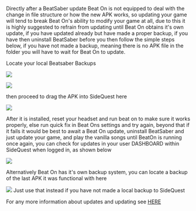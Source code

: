 Directly after a BeatSaber update Beat On is not equipped to deal with the change in file structure or how the new APK works, so updating your game will tend to break Beat On's ability to modify your game at all, due to this it is highly suggested to refrain from updating until Beat On obtains it's own update, if you have updated already but have made a proper backup, if you have then uninstall BeatSaber before you then follow the simple steps below, if you have not made a backup, meaning there is no APK file in the folder you will have to wait for Beat On to update.

Locate your local Beatsaber Backups

![](https://cdn.discordapp.com/attachments/615234075778875453/616917885452943370/Screenshot_86.png)

![](https://cdn.discordapp.com/attachments/615234075778875453/616917883607580673/Screenshot_87.png)

then proceed to drag the APK into SideQuest here

![](https://cdn.discordapp.com/attachments/615234075778875453/622172166196297745/Screenshot_251.png)

After it is installed, reset your headset and run beat on to make sure it works properly, else run quick fix in Beat Ons settings and try again, beyond that if it fails it would be best to await a Beat On update, uninstall BeatSaber and just update your game, and play the vanilla songs until BeatOn is running once again, you can check for updates in your user DASHBOARD within SideQuest when logged in, as shown below

![](https://cdn.discordapp.com/attachments/615234075778875453/622169816719032361/Dashboard.png)

Alternatively Beat On has it's own backup system, you can locate a backup of the last APK it was functional with here

![](https://cdn.discordapp.com/attachments/615234075778875453/617055951014592542/Screenshot_90.png)
Just use that instead if you have not made a local backup to SideQuest


For any more information about updates and updating see [HERE](https://github.com/the-expanse/SideQuest/wiki/Beatsaber-update-%23.%23.%23-is-out,-can-i-install-it%3F)